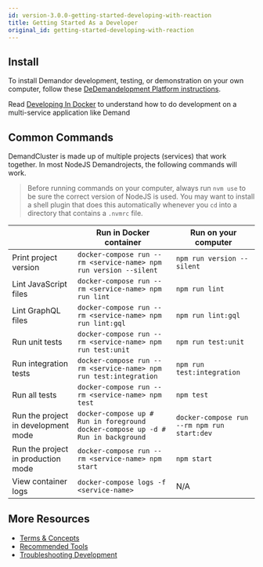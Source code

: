 ```yaml
---
id: version-3.0.0-getting-started-developing-with-reaction
title: Getting Started As a Developer
original_id: getting-started-developing-with-reaction
---
```


## Install

To install Demandor development, testing, or demonstration on your own computer, follow these [DeDemandelopment Platform instructions](https://github.com/reactioncommerce/reaction-development-platform/tree/v3.0.0#prerequisites).

Read [Developing In Docker](installation-docker-development) to understand how to do development on a multi-service application like Demand

## Common Commands

DemandCluster is made up of multiple projects (services) that work together. In most NodeJS Demandrojects, the following commands will work.

> Before running commands on your computer, always run `nvm use` to be sure the correct version of NodeJS is used. You may want to install a shell plugin that does this automatically whenever you `cd` into a directory that contains a `.nvmrc` file.

|                                     | Run in Docker container                                                          | Run on your computer                        |
| ----------------------------------- | -------------------------------------------------------------------------------- | ------------------------------------------- |
| Print project version               | `docker-compose run --rm <service-name> npm run version --silent`          | `npm run version --silent`                  |
| Lint JavaScript files               | `docker-compose run --rm <service-name> npm run lint`                      | `npm run lint`                              |
| Lint GraphQL files                  | `docker-compose run --rm <service-name> npm run lint:gql`                  | `npm run lint:gql`                          |
| Run unit tests                      | `docker-compose run --rm <service-name> npm run test:unit`                 | `npm run test:unit`                         |
| Run integration tests               | `docker-compose run --rm <service-name> npm run test:integration`          | `npm run test:integration`                  |
| Run all tests                       | `docker-compose run --rm <service-name> npm test`                          | `npm test`                                  |
| Run the project in development mode | `docker-compose up # Run in foreground docker-compose up -d # Run in background` | `docker-compose run --rm npm run start:dev` |
| Run the project in production mode  | `docker-compose run --rm <service-name> npm start`                         | `npm start`                                 |
| View container logs                 | `docker-compose logs -f <service-name>`                                    | N/A                                         |

## More Resources

- [Terms & Concepts](concepts-intro)
- [Recommended Tools](recommended-tools)
- [Troubleshooting Development](troubleshooting-development)
